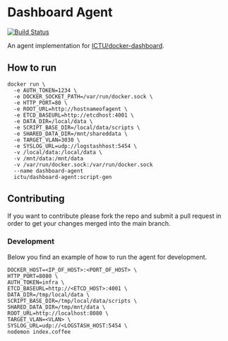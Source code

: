 # Dashboard Agent

[![Build Status](https://circleci.com/gh/ICTU/docker-agent/tree/master.png?style=shield&circle-token=e323d5e59ad078bd93fcaa50b3201518047dd6c4)](https://circleci.com/gh/ICTU/docker-agent/tree/master)

An agent implementation for [ICTU/docker-dashboard](https://github.com/ICTU/docker-dashboard).

## How to run

    docker run \
      -e AUTH_TOKEN=1234 \
      -e DOCKER_SOCKET_PATH=/var/run/docker.sock \
      -e HTTP_PORT=80 \
      -e ROOT_URL=http://hostnameofagent \
      -e ETCD_BASEURL=http://etcdhost:4001 \
      -e DATA_DIR=/local/data \
      -e SCRIPT_BASE_DIR=/local/data/scripts \
      -e SHARED_DATA_DIR=/mnt/shareddata \
      -e TARGET_VLAN=3030 \
      -e SYSLOG_URL=udp://logstashhost:5454 \
      -v /local/data:/local/data \
      -v /mnt/data:/mnt/data
      -v /var/run/docker.sock:/var/run/docker.sock
      --name dashboard-agent
      ictu/dashboard-agent:script-gen

## Contributing

If you want to contribute please fork the repo and submit a pull request in
order to get your changes merged into the main branch.

### Development

Below you find an example of how to run the agent for development.

    DOCKER_HOST=<IP_OF_HOST>:<PORT_OF_HOST> \
    HTTP_PORT=8080 \
    AUTH_TOKEN=infra \
    ETCD_BASEURL=http://<ETCD_HOST>:4001 \
    DATA_DIR=/tmp/local/data \
    SCRIPT_BASE_DIR=/tmp/local/data/scripts \
    SHARED_DATA_DIR=/tmp/mnt/data \
    ROOT_URL=http://localhost:8080 \
    TARGET_VLAN=<VLAN> \
    SYSLOG_URL=udp://<LOGSTASH_HOST:5454 \
    nodemon index.coffee
